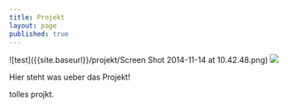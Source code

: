 ```yaml
---
title: Projekt
layout: page
published: true
---
```


![test]({{site.baseurl}}/projekt/Screen Shot 2014-11-14 at 10.42.48.png)
![]({{site.baseurl}}//assets/images/Icon_Mitmachen.gif)

Hier steht was ueber das Projekt!

tolles projkt.
